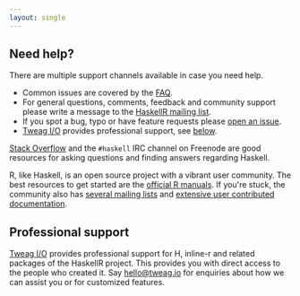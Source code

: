 ```yaml
---
layout: single 
---
```


## Need help?

There are multiple support channels available in case you need help.

* Common issues are covered by the [FAQ](docs/faq.html).
* For general questions, comments, feedback and community support
  please write a message to the
  [HaskellR mailing list](https://groups.google.com/group/haskellr).
* If you spot a bug, typo or have feature requests please
  [open an issue](https://github.com/tweag/HaskellR/issues/new).
* [Tweag I/O](http://tweag.io) provides professional support, see
  [below](#professional-support).

[Stack Overflow](http://stackoverflow.com/questions/tagged/haskell)
and the `#haskell` IRC channel on Freenode are good resources for
asking questions and finding answers regarding Haskell.

R, like Haskell, is an open source project with a vibrant user
community. The best resources to get started are the
[official R manuals](http://cran.r-project.org/manuals.html). If
you're stuck, the community also has
[several mailing lists](http://www.r-project.org/mail.html) and
[extensive user contributed documentation](http://cran.r-project.org/other-docs.html).

## Professional support

[Tweag I/O](https://tweag.io) provides professional support for H,
inline-r and related packages of the HaskellR project. This provides
you with direct access to the people who created it. Say
[hello@tweag.io](mailto:hello@tweag.io) for enquiries about how we can
assist you or for customized features.
